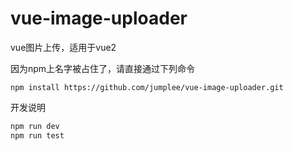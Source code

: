 # vue-image-uploader
vue图片上传，适用于vue2

因为npm上名字被占住了，请直接通过下列命令
```
npm install https://github.com/jumplee/vue-image-uploader.git 
```

开发说明

```bash
npm run dev
npm run test

```
